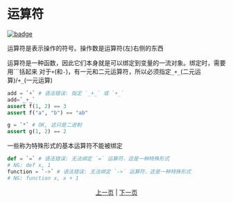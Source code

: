 # 运算符

[![badge](https://img.shields.io/endpoint.svg?url=https%3A%2F%2Fgezf7g7pd5.execute-api.ap-northeast-1.amazonaws.com%2Fdefault%2Fsource_up_to_date%3Fowner%3Derg-lang%26repos%3Derg%26ref%3Dmain%26path%3Ddoc/EN/syntax/06_operator.md%26commit_hash%3D06f8edc9e2c0cee34f6396fd7c64ec834ffb5352)](https://gezf7g7pd5.execute-api.ap-northeast-1.amazonaws.com/default/source_up_to_date?owner=erg-lang&repos=erg&ref=main&path=doc/EN/syntax/06_operator.md&commit_hash=06f8edc9e2c0cee34f6396fd7c64ec834ffb5352)

运算符是表示操作的符号。操作数是运算符(左)右侧的东西

运算符是一种函数，因此它们本身就是可以绑定到变量的一流对象。绑定时，需要用```括起来
对于`+`(和`-`)，有一元和二元运算符，所以必须指定`_+_`(二元运算)/`+_`(一元运算)

```python
add = `+` # 语法错误: 指定 `_+_` 或 `+_`
add=`_+_`
assert f(1, 2) == 3
assert f("a", "b") == "ab"

g = `*` # OK, 这只是二进制
assert g(1, 2) == 2
```

一些称为特殊形式的基本运算符不能被绑定

```python
def = `=` # 语法错误: 无法绑定 `=` 运算符，这是一种特殊形式
# NG: def x, 1
function = `->` # 语法错误: 无法绑定 `->` 运算符，这是一种特殊形式
# NG: function x, x + 1
```

<p align='center'>
    <a href='./05_builtin_funcs.md'>上一页</a> | <a href='./07_side_effect.md'>下一页</a>
</p>

